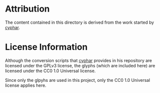 # Attribution

The content contained in this directory is derived from the work started
by [cyphar](https://github.com/cyphar/heisig-rtk-index).

# License Information

Although the conversion scripts that [cyphar](https://github.com/cyphar/heisig-rtk-index) provides in his repository are
licensed under the GPLv3 license,
the glyphs (which are included here) are licensed under the CC0 1.0 Universal license.

Since only the glpyhs are used in this project, only the CC0 1.0 Universal license applies here.